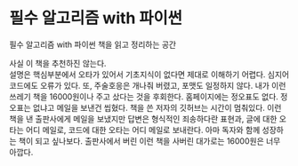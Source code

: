 # 필수 알고리즘 with 파이썬

필수 알고리즘 with 파이썬 책을 읽고 정리하는 공간

사실 이 책을 추천하진 않는다.  
설명은 핵심부분에서 오타가 있어서 기초지식이 없다면 제대로 이해하기 어렵다. 심지어 코드에도 오류가 있다. 또, 주술호응은 개나줘 버렸고, 포맷도 일정하지 않다. 내가 이런 쓰레기 책을 16000원이나 주고 샀다는 것을 후회한다. 홈페이지에는 정오표도 없다. 정오표는 없냐고 메일을 보낸건 씹혔다. 책을 쓴 저자의 깃허브는 시간이 멈춰있다. 이런 책을 낸 출판사에게 메일을 보냈지만 답변은 형식적인 죄송하다란 표현과, 글에 대한 오타는 어디 메일로, 코드에 대한 오타는 어디 메일로 보내란다. 아마 독자와 함께 성장하는 책이 되고 싶나보다.
출판사에서 버린 이런 책을 사버린 대가로는 16000원은 너무 아깝다.
